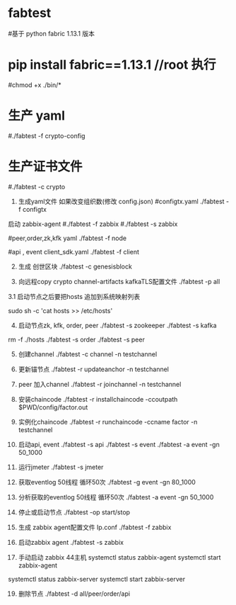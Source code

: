 # fabtest

#基于 python fabric 1.13.1 版本
# pip install fabric==1.13.1    //root 执行

#chmod +x ./bin/*
# 生产 yaml
#./fabtest -f crypto-config
# 生产证书文件
#./fabtest -c crypto

1. 生成yaml文件  如果改变组织数(修改 config.json)
#configtx.yaml
./fabtest -f configtx

启动 zabbix-agent
#./fabtest -f zabbix
#./fabtest -s zabbix

#peer,order,zk,kfk yaml
./fabtest -f node

#api , event client_sdk.yaml
./fabtest -f client

2. 生成 创世区块
./fabtest -c genesisblock

3. 向远程copy crypto channel-artifacts kafkaTLS配置文件
./fabtest -p all

3.1 启动节点之后要把hosts 追加到系统映射列表

 sudo sh -c 'cat hosts >> /etc/hosts'
 
4. 启动节点zk, kfk, order, peer
./fabtest -s zookeeper
./fabtest -s kafka

rm -f ./hosts
./fabtest -s order
./fabtest -s peer

5. 创建channel
./fabtest -c channel -n testchannel

6. 更新锚节点
./fabtest -r updateanchor -n testchannel

7. peer 加入channel
./fabtest -r joinchannel -n testchannel

8. 安装chaincode
./fabtest -r installchaincode -ccoutpath $PWD/config/factor.out

9. 实例化chaincode
./fabtest -r runchaincode -ccname factor -n testchannel

10. 启动api, event
./fabtest -s api
./fabtest -s event
./fabtest -a event -gn 50_1000



12. 运行jmeter
./fabtest -s jmeter

13. 获取eventlog  50线程 循环50次
./fabtest -g event -gn 80_1000

14. 分析获取的eventlog  50线程 循环50次
./fabtest -a event -gn 50_1000

15. 停止或启动节点
./fabtest -op start/stop

16. 生成 zabbix agent配置文件 Ip.conf
./fabtest -f zabbix

17. 启动zabbix agent
./fabtest -s zabbix

18. 手动启动 zabbix   44主机
systemctl status zabbix-agent
systemctl start zabbix-agent

systemctl status zabbix-server
systemctl start zabbix-server

19. 删除节点
./fabtest -d all/peer/order/api

